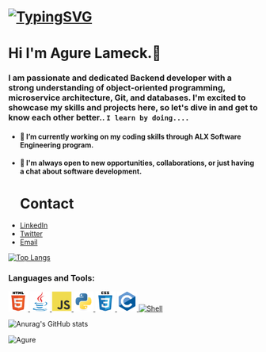 # [![TypingSVG](https://readme-typing-svg.demolab.com?lines=Hi!+You+Are+Welcome+To+My+Github+Profile;My+Name+Is+Agure;I+Am+Passionate+About+Coding;I+help+solve+problems+by+implementing+Software+Solution)](https://git.io/typing-svg)
# Hi I'm Agure Lameck.👋

###  I am passionate and dedicated Backend developer with a strong understanding of object-oriented programming, microservice architecture, Git, and databases. I'm excited to showcase my skills and projects here, so let's dive in and get to know each other better.. `I learn by doing....`

- #### 🔭 I’m currently working on my coding skills through ALX Software Engineering program.
- #### 👯 I'm always open to new opportunities, collaborations, or just having a chat about software development.

  # Contact 
* [LinkedIn](https://www.linkedin.com/in/agure-lameck-915366233/)
* [Twitter](https://twitter.com/K_agure)
* [Email](mailto:lameckagure@gmail.com)

[![Top Langs](https://github-readme-stats.vercel.app/api/top-langs/?username=Agure-la&layout=compact)](https://github.com/Agure-la/github-readme-stats)  

<h3 align="left">Languages and Tools:</h3>

<p align="left">
  <a href="https://www.w3.org/html/" target="_blank" rel="noreferrer">
    <img src="https://raw.githubusercontent.com/devicons/devicon/master/icons/html5/html5-original-wordmark.svg" alt="HTML5" width="40" height="40" />
  </a>
  <a href="https://www.java.com/" target="_blank" rel="noreferrer">
    <img src="https://raw.githubusercontent.com/devicons/devicon/master/icons/java/java-original.svg" alt="Java" width="40" height="40" />
  </a>
  <a href="https://www.javascript.com/" target="_blank" rel="noreferrer">
    <img src="https://raw.githubusercontent.com/devicons/devicon/master/icons/javascript/javascript-original.svg" alt="JavaScript" width="40" height="40" />
  </a>
  <a href="https://www.python.org" target="_blank" rel="noreferrer">
    <img src="https://raw.githubusercontent.com/devicons/devicon/master/icons/python/python-original.svg" alt="Python" width="40" height="40" />
  </a>
  <a href="https://www.w3schools.com/css/" target="_blank" rel="noreferrer">
    <img src="https://raw.githubusercontent.com/devicons/devicon/master/icons/css3/css3-original-wordmark.svg" alt="CSS3" width="40" height="40" />
  </a>
  <a href="https://www.cprogramming.com/" target="_blank" rel="noreferrer">
    <img src="https://raw.githubusercontent.com/devicons/devicon/master/icons/c/c-original.svg" alt="C" width="40" height="40" />
  </a>
  <a href="https://www.gnu.org/software/bash/" target="_blank" rel="noreferrer">
    <img src="https://www.vectorlogo.zone/logos/gnu_bash/gnu_bash-icon.svg" alt="Shell" width="40" height="40" />
  </a>
</p>
  

![Anurag's GitHub stats](https://github-readme-stats.vercel.app/api?username=Agure-la&show_icons=true&theme=radical)

<p><img align="center" src="https://github-readme-streak-stats.herokuapp.com/?user=Agure-la&" alt="Agure" /></p>
<!--
**Agure-la/Agure-la** is a ✨ _special_ ✨ repository because its `README.md` (this file) appears on your GitHub profile.

Here are some ideas to get you started:

- 🔭 I’m currently working on ...
- 🌱 I’m currently learning ...
- 👯 I’m looking to collaborate on ...
- 🤔 I’m looking for help with ...
- 💬 Ask me about ...
- 📫 How to reach me: ...
- 😄 Pronouns: ...
- ⚡ Fun fact: ...
-->
